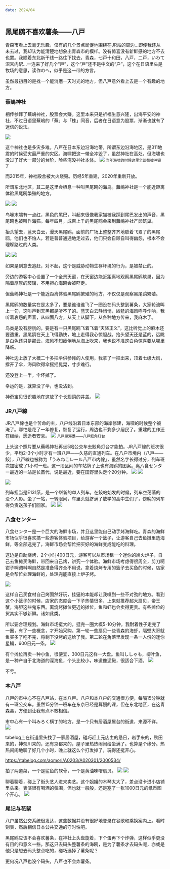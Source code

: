 ```yaml
---
date: 2024/04
---
```


## 黑尾鸥不喜欢薯条——八戸

青森市看上去毫无乐趣，仅有的几个景点局促地围绕在JR站的周边...即便我还从未去过，我却认为能清楚地想象出青森市的模样。没有惊喜没有新鲜感的地方不去也罢。我顺着东北新干线一路往下找去，青森，七戸十和田，八戸，二戸，いわて沼宮内駅...一连来了好几个“戸”，这个“戸”还不是中文的“户”，这个在日语里头是牧场的意思，读作のへ，似乎是这一带的方言。

虽然最初目的是找一个能消磨一天时光的地方，但八戸意外看上去是一个有趣的地方。

### 蕪嶋神社
相传参拜了蕪嶋神社，股票会大赚。这里本来只是祈福生意兴隆，出海平安的神社，不过日语里蕪嶋的「蕪」与「株」同音，后者在日语意为股票，渐渐也就有了迷信的说法。

<img src="https://s2.loli.net/2024/05/23/SdlbjnYipEVfKOu.jpg"/>

这个神社也是多灾多难。八戸在日本东边沿海地带，所谓东边沿海地区，是311地震的时候受灾最严重的灾区。海啸把这一带全冲毁了，虽然神社在高处，但海啸也没过了好大一部分的台阶，险些淹没神社本体。
<img src="https://s2.loli.net/2024/05/23/fHrzsiEMQUKykjt.jpg"/>
<small>当年海啸的时候这里全部都被冲毁了</small>

而2015年，神社殿舍被大火烧毁。历经5年重建，2020年重新开放。

所谓东北地区，其二是这里会栖息一种叫黑尾鸥的海鸟。蕪嶋神社是一个能近距离体验黑尾鸥繁殖的地方。

<img src="https://s2.loli.net/2024/05/23/AgPhlOxDGMketVF.jpg"/>
<img src="https://s2.loli.net/2024/05/23/HqSl2KuXsWJU9vc.jpg"/>

鸟喙末端有一点红，黑色的尾巴，叫起来很像我家猫被我踩到尾巴发出的声音，黑尾鸥也被叫作海猫。每年四月，成百上千的黑尾鸥会来到蕪嶋神社产卵筑巢。

抬头望去，蓝天白云，漫天黑尾鸥，面前的广场上整整齐齐地歇着飞累了的黑尾鸥，他们也不怕人，若是普普通通地走过去，他们只会自顾自叫得幽怨，根本不会理睬路过的人类。

<img src="https://s2.loli.net/2024/05/19/Us3Z4dP9TtDuqKE.jpg"/>

<img src="https://s2.loli.net/2024/05/19/Tc46xMFh3jPyIkL.jpg"/>

如果是刻意去追赶，对不起，这个是威胁动物生存坏境的行为，是被禁止的。

旁边的游客中心设置了一个全景天窗，在天窗边能近距离地观察黑尾鸥筑巢，因为隔着厚厚的玻璃，不用担心海鸥会被吓走。

但蕪嶋神社是一个能近距离体验黑尾鸥繁殖的地方，不仅仅是观察黑尾鸥繁殖。

黑尾鸥的数量实在是太多了，要是谁谁谁飞了一圈没在码头整到薯条，大家轮流叫上一句，这叫声到天黑都是听不了的。蓝天白云静悄悄，凶猛的海风呼呼作响，我听着哀怨的声音，从四面八方，从天上从脚下，从各种地方传来，我麻木了。

鸟类是没有膀胱的，要是有一只黑尾鸥飞着飞着“天降正义”，这比听觉上的麻木还要遭重。黑尾鸥在天上飞得勤快，地上走得我心惊胆战。抬头望天还是蓝的，远眺是白色还只是那云，海风不知疲倦地从海上吹来，我也说不准这白色惊喜要从哪里降临。

神社边上放了大概二十多把伞供参拜的人使用，我拿了一把出来，顶着七级大风，撑开了伞，海风吹得伞摇摇晃晃，寸步难行。

还没登上一半，伞坏掉了。

幸运的是，就算没了伞，也没沾到。

神奇宝贝很识趣地在这放了个长翅鸥的井盖。
<img src="https://s2.loli.net/2024/05/23/IkD7KUq2GAzd4Sn.jpg"/>

### JR八戸線
JR八戸線也是个苦命的主，八户线沿着日本东部的海岸修建，海啸的时候整个被淹了。哪怕是花了一年修复，恢复了运行，周边也不剩多少居民了。重建的工作还在继续，愿逝者安息。
<img src="https://s2.loli.net/2024/05/23/8N1oacn7IlyiqhC.jpg"/>
<small>八戸線海景——八戸鮫角灯台</small>

上头这个照片要从蕪嶋神社再坐5站公交车去鮫角灯台才能拍。JR八戸線的班次很少，平均2-3个小时才有一班八戸——久慈的直通列车。在八户市境内（八戸——鮫），八戸線也被称为「うみねこレール八戸市内線」，虽然名字长得过分，列车班次加密成了1小时一班。这一段区间的车站牌子上也有海鸥的图案。离八食センター最近的一站是长苗代，说是最近，要在田野里头走个20分钟。
<img src="https://s2.loli.net/2024/05/23/DhV6kMjzpfQ5Jug.jpg"/>
<img src="https://s2.loli.net/2024/05/23/gZMfaQSAKC31sc8.jpg"/>

<img src="https://s2.loli.net/2024/05/23/xonSzJpt2YeMqbi.jpg"/>

列车担当是E131系，是一个崭新的单人列车。在鮫站始发的时候，列车空荡荡的没个人影。坐了一站，一转眼间，车里头就挤满了放学的高中生们了，傍晚的列车得负责送孩子们回家。
<img src="https://s2.loli.net/2024/05/23/7f9MWYsEPkSToFb.jpg"/>
<img src="https://s2.loli.net/2024/05/23/xLAM7kviyURZdIl.jpg"/>


### 八食センター
八食センター是一个巨大的海鲜市场，并且这里能自己动手烤海鲜吃。青森的海鲜市场似乎很喜欢搞一些游客体验项目，给游客一个篮子，让游客自己去鱼摊里选海鲜，等全部选完了，海鲜市场会帮忙把买好的海鲜变成能吃的料理。

这边是自助烧烤，2个小时400日元，游客可以从市场租一个迷你的炭火炉子，自己去鱼摊买海鲜，带回来自己烤，讲究一个体验。海鲜市场考虑得很周全，剪刀啊钳子啊调料啊自然是准备得齐全不用说，拿着烧烤专用的篮子去买鱼的时候，店家是会帮忙处理海鲜的，处理完能直接上炉子烤。

<img src="https://s2.loli.net/2024/05/23/EzxZeowyRXIHCWt.jpg"/>

这样自己买食材自己烤固然好玩，挂逼的本能却让我嗅到一些不对劲的地方。看到这个小篮子的时候，店家的态度会一下子热情很多，上来就推荐超大扇贝，帝王蟹，海胆这些鬼东西。离烧烤摊位更近的摊位，鱼和虾也会卖得更贵。有些摊位的货其实不够新鲜。诸如此类。

所以要合理规划。海鲜市场挺大的，逛完一圈大概5-10分钟。我耐着性子走完了一圈，有了一些概念，才开始采购。第一轮一些扇贝一些青森的海虾，隔壁大哥鱿鱼买多了吃不完，将剩下没烤的送给了我。第二轮在角落里发现一条一人份的迷你星鳗，600日元一条。
<img src="https://s2.loli.net/2024/05/23/zFtmLalSgBWO8fY.jpg"/>

有个摊位再卖一种小鱼，很便宜，300日元这样一大盘。鱼叫ししゃも，柳叶鱼，是一种产自于北海道的深海鱼，个头比较小，味道像泥鳅，很适合下酒。
<img src="https://s2.loli.net/2024/05/23/uTnDGoaks7yJvqF.jpg"/>

不亏。

### 本八戸
八戸的市中心不在八戸站，在本八戸。八户和本八户的交通很方便，每隔15分钟就有一班公交车。虽然15分钟一班车在东京已经是算慢的课，但在东北地区，在这青森县，方便到让我有点不敢相信。

市中心有一个叫みろく横丁的地方，是一个只有居酒屋屋台的街道，来源不详。
<img src="https://s2.loli.net/2024/05/23/Ie1PpVTtKOEy94M.jpg"/>

tabelog上在街道里头找了一家居酒屋，碰巧赶上元店主的忌日，岩手来的，秋田来的，神奈川来的，还有京都来的，屋子里热热闹闹给坐满了。也算是个缘分。热热闹闹地聊了好几个小时，晚上就这么个打发掉了，玩得还挺开心。

https://tabelog.com/aomori/A0203/A020301/2000534/

拍了两道菜，一个是鲨鱼的软骨，一个是黄油味噌扇贝。
<img src="https://s2.loli.net/2024/05/23/wyPRkhdF7uMJ91I.jpg"/>
<img src="https://s2.loli.net/2024/05/23/4z8NxgWJnbeA2IY.jpg"/>

聊着聊着，碰上了街头艺人进来卖艺。这个姐姐的木琴太大了，差点没卡进小店铺里头来。表演很有喝酒的氛围，但也就一般般，还是塞了一张1000日元的纸币图个开心。
<img src="https://s2.loli.net/2024/05/23/lIZq5kh7aeGJFyf.jpg"/>

### 尾记与花絮
八户虽然公交系统很发达，这些数据并没有很好地登录在谷歌和乘换案内上。看时刻表，然后相信日本公共交通的守时性吧。

黑尾鸥应该不会喜欢薯条，在神社上头盘旋着，下个蛋再下个炸弹，这样似乎更没有目的和意义一些。那这只去码头整薯条的海鸥，是为了薯条才去码头呢，亦或是他只是想去码头整点吃的，碰巧选择了薯条呢？

更何况八戸也没个码头，八戸也不会炸薯条。